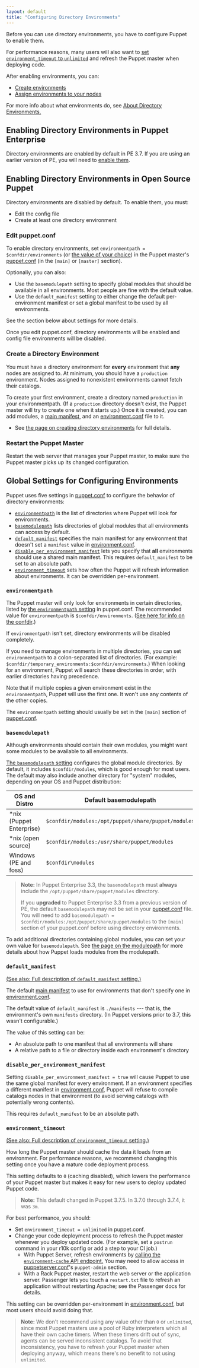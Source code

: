 ```yaml
---
layout: default
title: "Configuring Directory Environments"
---
```


[environmentpath]: /puppet/3.7/reference/configuration.html#environmentpath
[confdir]: ./dirs_confdir.html
[puppet.conf]: ./config_file_main.html
[modulepath]: ./dirs_modulepath.html
[basemodulepath]: /puppet/3.7/reference/configuration.html#basemodulepath
[environment.conf]: ./config_file_environment.html
[environment_timeout]: /puppet/3.7/reference/configuration.html#environmenttimeout
[create_environment]: ./environments_creating.html
[about]: ./environments.html
[assign]: ./environments_assigning.html
[default_manifest]: /puppet/3.7/reference/configuration.html#defaultmanifest
[disable_per_environment_manifest]: /puppet/3.7/reference/configuration.html#disableperenvironmentmanifest
[main manifest]: ./dirs_manifest.html


Before you can use directory environments, you have to configure Puppet to enable them.

For performance reasons, many users will also want to [set `environment_timeout` to `unlimited`][inpage_timeout] and refresh the Puppet master when deploying code.

After enabling environments, you can:

* [Create environments][create_environment]
* [Assign environments to your nodes][assign]

For more info about what environments do, see [About Directory Environments.][about]

Enabling Directory Environments in Puppet Enterprise
-----

Directory environments are enabled by default in PE 3.7. If you are using an earlier version of PE, you will need to [enable them](/puppet/3.6/reference/environments_configuring.html#enabling-directory-environments-in-puppet-enterprise).

Enabling Directory Environments in Open Source Puppet
-----

Directory environments are disabled by default. To enable them, you must:

* Edit the config file
* Create at least one directory environment

### Edit puppet.conf

To enable directory environments, set `environmentpath = $confdir/environments` (or [the value of your choice][inpage_environmentpath]) in the Puppet master's [puppet.conf][] (in the `[main]` or `[master]` section).

Optionally, you can also:

* Use the `basemodulepath` setting to specify global modules that should be available in all environments. Most people are fine with the default value.
* Use the `default_manifest` setting to either change the default per-environment manifest or set a global manifest to be used by all environments.

See the section below about settings for more details.

Once you edit puppet.conf, directory environments will be enabled and config file environments will be disabled.

### Create a Directory Environment

You must have a directory environment for **every** environment that **any** nodes are assigned to. At minimum, you should have a `production` environment. Nodes assigned to nonexistent environments cannot fetch their catalogs.

To create your first environment, create a directory named `production` in your environmentpath. (If a `production` directory doesn't exist, the Puppet master will try to create one when it starts up.) Once it is created, you can add modules, a [main manifest,][main manifest] and an [environment.conf][] file to it.

* See [the page on creating directory environments][create_environment] for full details.

### Restart the Puppet Master

Restart the web server that manages your Puppet master, to make sure the Puppet master picks up its changed configuration.


Global Settings for Configuring Environments
-----

Puppet uses five settings in [puppet.conf][] to configure the behavior of directory environments:

* [`environmentpath`][environmentpath] is the list of directories where Puppet will look for environments.
* [`basemodulepath`][basemodulepath] lists directories of global modules that all environments can access by default.
* [`default_manifest`][default_manifest] specifies the main manifest for any environment that doesn't set a `manifest` value in [environment.conf][].
* [`disable_per_environment_manifest`][disable_per_environment_manifest] lets you specify that **all** environments should use a shared main manifest. This requires `default_manifest` to be set to an absolute path.
* [`environment_timeout`][environment_timeout] sets how often the Puppet will refresh information about environments. It can be overridden per-environment.

### `environmentpath`

[inpage_environmentpath]: #about-environmentpath

The Puppet master will only look for environments in certain directories, listed by [the `environmentpath` setting][environmentpath] in puppet.conf. The recommended value for `environmentpath` is `$confdir/environments`. ([See here for info on the confdir][confdir].)

If `environmentpath` isn't set, directory environments will be disabled completely.

If you need to manage environments in multiple directories, you can set `environmentpath` to a colon-separated list of directories. (For example: `$confdir/temporary_environments:$confdir/environments`.) When looking for an environment, Puppet will search these directories in order, with earlier directories having precedence.

Note that if multiple copies a given environment exist in the `environmentpath`, Puppet will use the first one. It won't use any contents of the other copies.

The `environmentpath` setting should usually be set in the `[main]` section of [puppet.conf][].

### `basemodulepath`

Although environments should contain their own modules, you might want some modules to be available to all environments.

[The `basemodulepath` setting][basemodulepath] configures the global module directories. By default, it includes `$confdir/modules`, which is good enough for most users. The default may also include another directory for "system" modules, depending on your OS and Puppet distribution:

OS and Distro             | Default basemodulepath
--------------------------|----------------------------------------------------
\*nix (Puppet Enterprise) | `$confdir/modules:/opt/puppet/share/puppet/modules`
\*nix (open source)       | `$confdir/modules:/usr/share/puppet/modules`
Windows (PE and foss)     | `$confdir\modules`

> **Note:** In Puppet Enterprise 3.3, the `basemodulepath` must **always** include the `/opt/puppet/share/puppet/modules` directory.
>
> If you **upgraded** to Puppet Enterprise 3.3 from a previous version of PE, the default `basemodulepath` may not be set in your [puppet.conf][] file. You will need to add `basemodulepath = $confdir/modules:/opt/puppet/share/puppet/modules` to the `[main]` section of your puppet.conf before using directory environments.

To add additional directories containing global modules, you can set your own value for `basemodulepath`. See [the page on the modulepath][modulepath] for more details about how Puppet loads modules from the modulepath.

### `default_manifest`

[(See also: Full description of `default_manifest` setting.)](/puppet/3.7/reference/configuration.html#defaultmanifest)

The default [main manifest][] to use for environments that don't specify one in [environment.conf][].

The default value of `default_manifest` is `./manifests` --- that is, the environment's own `manifests` directory. (In Puppet versions prior to 3.7, this wasn't configurable.)

The value of this setting can be:

* An absolute path to one manifest that all environments will share
* A relative path to a file or directory inside each environment's directory

### `disable_per_environment_manifest`

Setting `disable_per_environment_manifest = true` will cause Puppet to use the same global manifest for every environment. If an environment specifies a different manifest in [environment.conf][], Puppet will refuse to compile catalogs nodes in that environment (to avoid serving catalogs with potentially wrong contents).

This requires `default_manifest` to be an absolute path.

### `environment_timeout`

[inpage_timeout]: #environmenttimeout
[puppetserver.conf]: /puppetserver/latest/configuration.html#puppetserverconf
[environment-cache]: /puppetserver/latest/admin-api/v1/environment-cache.html

[(See also: Full description of `environment_timeout` setting.)](/puppet/3.7/reference/configuration.html#environmenttimeout)

How long the Puppet master should cache the data it loads from an environment. For performance reasons, we recommend changing this setting once you have a mature code deployment process.

This setting defaults to `0` (caching disabled), which lowers the performance of your Puppet master but makes it easy for new users to deploy updated Puppet code.

> **Note:** This default changed in Puppet 3.7.5. In 3.7.0 through 3.7.4, it was `3m`.

For best performance, you should:

* Set `environment_timeout = unlimited` in puppet.conf.
* Change your code deployment process to refresh the Puppet master whenever you deploy updated code. (For example, set a `postrun` command in your r10k config or add a step to your CI job.)
    * With Puppet Server, refresh environments by [calling the `environment-cache` API endpoint.][environment-cache] You may need to allow access in [puppetserver.conf][]'s `puppet-admin` section.
    * With a Rack Puppet master, restart the web server or the
      application server. Passenger lets you touch a `restart.txt` file to
      refresh an application without restarting Apache; see the Passenger docs
      for details.

This setting can be overridden per-environment in [environment.conf][], but most users should avoid doing that.

> **Note:** We don't recommend using any value other than `0` or `unlimited`, since most Puppet masters use a pool of Ruby interpreters which all have their own cache timers. When these timers drift out of sync, agents can be served inconsistent catalogs. To avoid that inconsistency, you have to refresh your Puppet master when deploying anyway, which means there's no benefit to not using `unlimited`.
